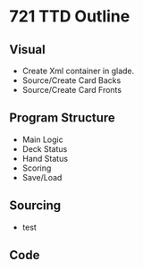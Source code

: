 # 721 TTD Outline

## Visual

* Create Xml container in glade.
* Source/Create Card Backs
* Source/Create Card Fronts

## Program Structure

* Main Logic
* Deck Status
* Hand Status
* Scoring 
* Save/Load

## Sourcing

* test

## Code